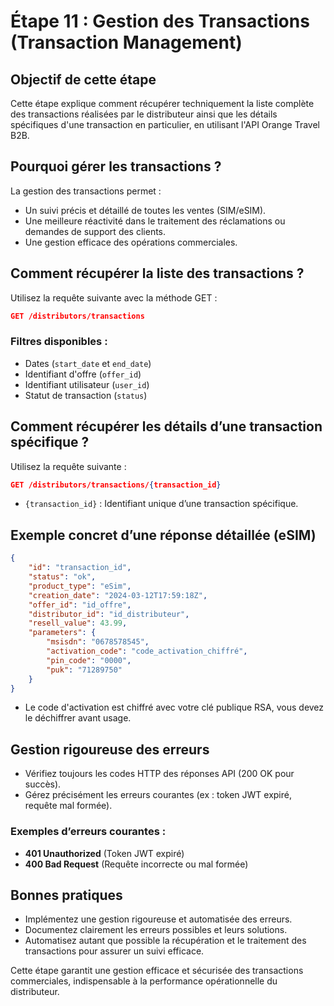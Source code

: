 # Étape 11 : Gestion des Transactions (Transaction Management)

## Objectif de cette étape

Cette étape explique comment récupérer techniquement la liste complète des transactions réalisées par le distributeur ainsi que les détails spécifiques d'une transaction en particulier, en utilisant l'API Orange Travel B2B.

## Pourquoi gérer les transactions ?

La gestion des transactions permet :

- Un suivi précis et détaillé de toutes les ventes (SIM/eSIM).
- Une meilleure réactivité dans le traitement des réclamations ou demandes de support des clients.
- Une gestion efficace des opérations commerciales.

## Comment récupérer la liste des transactions ?

Utilisez la requête suivante avec la méthode GET :

```json
GET /distributors/transactions
```

### Filtres disponibles :

- Dates (`start_date` et `end_date`)
- Identifiant d'offre (`offer_id`)
- Identifiant utilisateur (`user_id`)
- Statut de transaction (`status`)

## Comment récupérer les détails d’une transaction spécifique ?

Utilisez la requête suivante :

```json
GET /distributors/transactions/{transaction_id}
```

- `{transaction_id}` : Identifiant unique d’une transaction spécifique.

## Exemple concret d’une réponse détaillée (eSIM)

```json
{
    "id": "transaction_id",
    "status": "ok",
    "product_type": "eSim",
    "creation_date": "2024-03-12T17:59:18Z",
    "offer_id": "id_offre",
    "distributor_id": "id_distributeur",
    "resell_value": 43.99,
    "parameters": {
        "msisdn": "0678578545",
        "activation_code": "code_activation_chiffré",
        "pin_code": "0000",
        "puk": "71289750"
    }
}
```

- Le code d'activation est chiffré avec votre clé publique RSA, vous devez le déchiffrer avant usage.

## Gestion rigoureuse des erreurs

- Vérifiez toujours les codes HTTP des réponses API (200 OK pour succès).
- Gérez précisément les erreurs courantes (ex : token JWT expiré, requête mal formée).

### Exemples d’erreurs courantes :

- **401 Unauthorized** (Token JWT expiré)
- **400 Bad Request** (Requête incorrecte ou mal formée)

## Bonnes pratiques

- Implémentez une gestion rigoureuse et automatisée des erreurs.
- Documentez clairement les erreurs possibles et leurs solutions.
- Automatisez autant que possible la récupération et le traitement des transactions pour assurer un suivi efficace.

Cette étape garantit une gestion efficace et sécurisée des transactions commerciales, indispensable à la performance opérationnelle du distributeur.